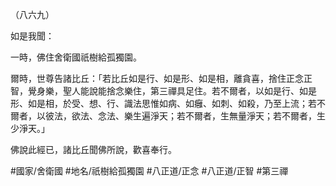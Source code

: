 （八六九）

如是我聞：

一時，佛住舍衛國祇樹給孤獨園。

爾時，世尊告諸比丘：「若比丘如是行、如是形、如是相，離貪喜，捨住正念正智，覺身樂，聖人能說能捨念樂住，第三禪具足住。若不爾者，以如是行、如是形、如是相，於受、想、行、識法思惟如病、如癰、如刺、如殺，乃至上流；若不爾者，以彼法，欲法、念法、樂生遍淨天；若不爾者，生無量淨天；若不爾者，生少淨天。」

佛說此經已，諸比丘聞佛所說，歡喜奉行。

#國家/舍衛國
#地名/祇樹給孤獨園
#八正道/正念
#八正道/正智
#第三禪
